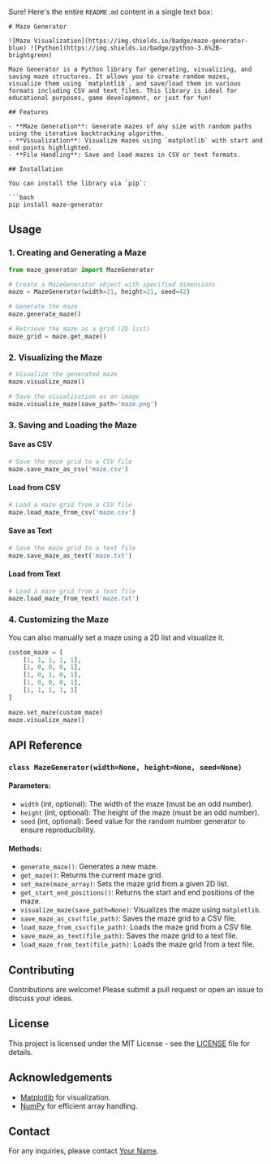 Sure! Here's the entire `README.md` content in a single text box:

```
# Maze Generator

![Maze Visualization](https://img.shields.io/badge/maze-generator-blue) ![Python](https://img.shields.io/badge/python-3.6%2B-brightgreen)

Maze Generator is a Python library for generating, visualizing, and saving maze structures. It allows you to create random mazes, visualize them using `matplotlib`, and save/load them in various formats including CSV and text files. This library is ideal for educational purposes, game development, or just for fun!

## Features

- **Maze Generation**: Generate mazes of any size with random paths using the iterative backtracking algorithm.
- **Visualization**: Visualize mazes using `matplotlib` with start and end points highlighted.
- **File Handling**: Save and load mazes in CSV or text formats.

## Installation

You can install the library via `pip`:

```bash
pip install maze-generator
```

## Usage

### 1. Creating and Generating a Maze

```python
from maze_generator import MazeGenerator

# Create a MazeGenerator object with specified dimensions
maze = MazeGenerator(width=21, height=21, seed=42)

# Generate the maze
maze.generate_maze()

# Retrieve the maze as a grid (2D list)
maze_grid = maze.get_maze()
```

### 2. Visualizing the Maze

```python
# Visualize the generated maze
maze.visualize_maze()

# Save the visualization as an image
maze.visualize_maze(save_path='maze.png')
```

### 3. Saving and Loading the Maze

#### Save as CSV

```python
# Save the maze grid to a CSV file
maze.save_maze_as_csv('maze.csv')
```

#### Load from CSV

```python
# Load a maze grid from a CSV file
maze.load_maze_from_csv('maze.csv')
```

#### Save as Text

```python
# Save the maze grid to a text file
maze.save_maze_as_text('maze.txt')
```

#### Load from Text

```python
# Load a maze grid from a text file
maze.load_maze_from_text('maze.txt')
```

### 4. Customizing the Maze

You can also manually set a maze using a 2D list and visualize it.

```python
custom_maze = [
    [1, 1, 1, 1, 1],
    [1, 0, 0, 0, 1],
    [1, 0, 1, 0, 1],
    [1, 0, 0, 0, 1],
    [1, 1, 1, 1, 1]
]

maze.set_maze(custom_maze)
maze.visualize_maze()
```

## API Reference

### `class MazeGenerator(width=None, height=None, seed=None)`

#### Parameters:
- `width` (int, optional): The width of the maze (must be an odd number).
- `height` (int, optional): The height of the maze (must be an odd number).
- `seed` (int, optional): Seed value for the random number generator to ensure reproducibility.

#### Methods:

- `generate_maze()`: Generates a new maze.
- `get_maze()`: Returns the current maze grid.
- `set_maze(maze_array)`: Sets the maze grid from a given 2D list.
- `get_start_end_positions()`: Returns the start and end positions of the maze.
- `visualize_maze(save_path=None)`: Visualizes the maze using `matplotlib`.
- `save_maze_as_csv(file_path)`: Saves the maze grid to a CSV file.
- `load_maze_from_csv(file_path)`: Loads the maze grid from a CSV file.
- `save_maze_as_text(file_path)`: Saves the maze grid to a text file.
- `load_maze_from_text(file_path)`: Loads the maze grid from a text file.

## Contributing

Contributions are welcome! Please submit a pull request or open an issue to discuss your ideas.

## License

This project is licensed under the MIT License - see the [LICENSE](LICENSE) file for details.

## Acknowledgements

- [Matplotlib](https://matplotlib.org/) for visualization.
- [NumPy](https://numpy.org/) for efficient array handling.

## Contact

For any inquiries, please contact [Your Name](mailto:your.email@example.com).
```
